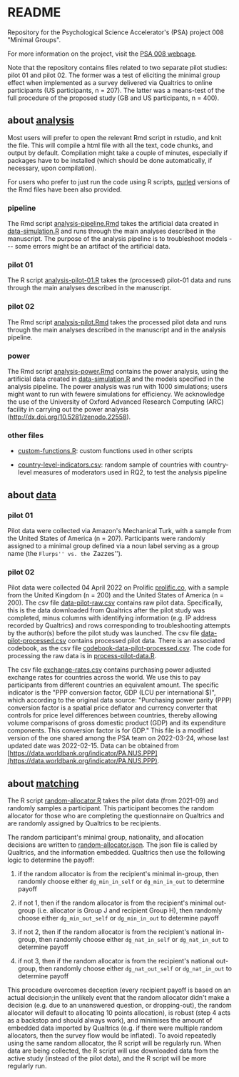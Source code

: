 # README #

Repository for the Psychological Science Accelerator's (PSA) project
008 "Minimal Groups".

For more information on the project, visit the [PSA 008
webpage](https://psysciacc.org/psa-008-project-information/).

Note that the repository contains files related to two separate pilot
studies: pilot 01 and pilot 02. The former was a test of eliciting the
minimal group effect when implemented as a survey delivered via
Qualtrics to online participants (US participants, n = 207). The
latter was a means-test of the full procedure of the proposed study
(GB and US participants, n = 400).

## about [analysis](./analysis) ##

Most users will prefer to open the relevant Rmd script in rstudio, and
knit the file. This will compile a html file with all the text, code
chunks, and output by default. Compilation might take a couple of
minutes, especially if packages have to be installed (which should be
done automatically, if necessary, upon compilation).

For users who prefer to just run the code using R scripts,
[purled](https://bookdown.org/yihui/rmarkdown-cookbook/purl.html)
versions of the Rmd files have been also provided.

### pipeline

The Rmd script
 [analysis-pipeline.Rmd](./analysis/analysis-pipeline.Rmd) takes the
 artificial data created in
 [data-simulation.R](./analysis/data-simulation.R) and runs through
 the main analyses described in the manuscript. The purpose of the
 analysis pipeline is to troubleshoot models --- some errors might be
 an artifact of the artificial data.

### pilot 01

The R script [analysis-pilot-01.R](./analysis/analysis-pilot-01.R)
 takes the (processed) pilot-01 data and runs through the main
 analyses described in the manuscript.

### pilot 02

The Rmd script [analysis-pilot.Rmd](./analysis/analysis-pilot.Rmd)
 takes the processed pilot data and runs through the main analyses
 described in the manuscript and in the analysis pipeline.

### power

The Rmd script [analysis-power.Rmd](./analysis/analysis-power.Rmd)
contains the power analysis, using the artificial data created in
[data-simulation.R](./analysis/data-simulation.R) and the models
specified in the analysis pipeline. The power analysis was run with
1000 simulations; users might want to run with fewere simulations for
efficiency. We acknowledge the use of the University of Oxford
Advanced Research Computing (ARC) facility in carrying out the power
analysis (http://dx.doi.org/10.5281/zenodo.22558).

### other files

- [custom-functions.R](./analysis/custom-functions.R): custom
  functions used in other scripts

- [country-level-indicators.csv](./analysis/custom-functions.R):
random sample of countries with country-level measures of moderators
used in RQ2, to test the analysis pipeline

## about [data](./data) ##

### pilot 01

Pilot data were collected via Amazon's Mechanical Turk, with a sample
from the United States of America (n = 207). Participants were
randomly assigned to a minimal group defined via a noun label serving
as a group name (the ``Flurps'' vs. the ``Zazzes'').

### pilot 02

Pilot data were collected 04 April 2022 on Prolific
[prolific.co](www.prolific.co), with a sample from the United Kingdom
(n = 200) and the United States of America (n = 200). The csv file
[data-pilot-raw.csv](./data/data-pilot-raw.csv) contains raw pilot
data. Specifically, this is the data downloaded from Qualtrics after
the pilot study was completed, minus columns with identifying
information (e.g. IP address recorded by Qualtrics) and rows
corresponding to troubleshooting attempts by the author(s) before the
pilot study was launched. The csv file
[data-pilot-processed.csv](./data/data-pilot-processed.csv) contains
processed pilot data. There is an associated codebook, as the csv file
[codebook-data-pilot-processed.csv](./data/codebook-data-pilot-processed.csv).
The code for processing the raw data is in
[process-pilot-data.R](./analysis/process-pilot-data.R).

The csv file [exchange-rates.csv](./data/exchange-rates.csv) contains
purchasing power adjusted exchange rates for countries across the
world. We use this to pay participants from different countries an
equivalent amount. The specific indicator is the "PPP conversion
factor, GDP (LCU per international $)", which according to the
original data source: "Purchasing power parity (PPP) conversion factor
is a spatial price deflator and currency converter that controls for
price level differences between countries, thereby allowing volume
comparisons of gross domestic product (GDP) and its expenditure
components. This conversion factor is for GDP." This file is a
modified version of the one shared among the PSA team on 2022-03-24,
whose last updated date was 2022-02-15. Data can be obtained from
[https://data.worldbank.org/indicator/PA.NUS.PPP](https://data.worldbank.org/indicator/PA.NUS.PPP).

## about [matching](./matching) ##

The R script [random-allocator.R](./matching/random-allocator.R) takes
 the pilot data (from 2021-09) and randomly samples a
 participant. This participant becomes the random allocator for those
 who are completing the questionnaire on Qualtrics and are randomly
 assigned by Qualtrics to be recipients.

The random participant's minimal group, nationality, and allocation
 decisions are written to
 [random-allocator.json](./matching/random-allocator.json). The json
 file is called by Qualtrics, and the information embedded. Qualtrics
 then use the following logic to determine the payoff:

1. if the random allocator is from the recipient's minimal in-group,
 then randomly choose either `dg_min_in_self` or `dg_min_in_out` to
 determine payoff

2. if not 1, then if the random allocator is from the recipient's
 minimal out-group (i.e. allocator is Group J and recipient Group H),
 then randomly choose either `dg_min_out_self` or `dg_min_in_out` to
 determine payoff

3. if not 2, then if the random allocator is from the recipient's
 national in-group, then randomly choose either `dg_nat_in_self` or
 `dg_nat_in_out` to determine payoff

4. if not 3, then if the random allocator is from the recipient's
 national out-group, then randomly choose either `dg_nat_out_self` or
 `dg_nat_in_out` to determine payoff

This procedure overcomes deception (every recipient payoff is based on
an actual decision;in the unlikely event that the random allocator
didn't make a decision (e.g. due to an unanswered question, or
dropping-out), the random allocator will default to allocating 10
points allocation), is robust (step 4 acts as a backstop and should
always work), and minimises the amount of embedded data imported by
Qualtrics (e.g. if there were multiple random allocators, then the
survey flow would be inflated). To avoid repeatedly using the same
random allocator, the R script will be regularly run. When data are
being collected, the R script will use downloaded data from the active
study (instead of the pilot data), and the R script will be more
regularly run.